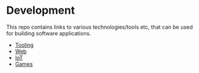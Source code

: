 # Development
This repo contains links to various technologies/tools etc, that can be used for building software applications.

* [Tooling](./tooling.md)
* [Web](./web.md)
* [IoT](./iot.md)
* [Games](./games.md)
